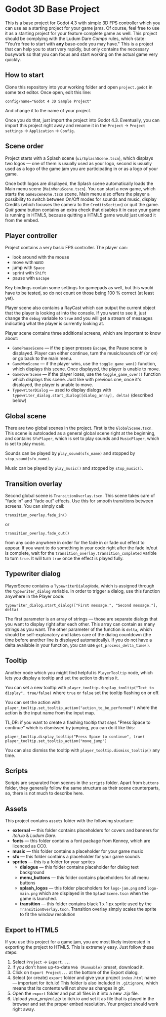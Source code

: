# Godot 3D Base Project

This is a base project for Godot 4.3 with simple 3D FPS controller which you can use as a starting project for your game jams. Of course, feel free to use it as a starting project for your feature complete game as well.
This project should be complying with the Ludum Dare *Compo* rules, which state: "You’re free to start with **any** base-code you may have." This is a project that can help you to start very rapidly, but only contains the necessary busywork so that you can focus and start working on the actual game very quickly.

## How to start

Clone this repository into your working folder and open `project.godot` in some text editor. Once open, edit this line:

```
config/name="Godot 4 3D Sample Project"
```

And change it to the name of your project.

Once you do that, just import the project into Godot 4.3. Eventually, you can import this project right away and rename it in the `Project` -> `Project settings` -> `Application` -> `Config`.

## Scene order

Project starts with a Splash scene (`ui/SplashScene.tscn`), which displays two logos — one of them is usually used as your logo, second is usually used as a logo of the game jam you are participating in or as a logo of your game. 

Once both logos are displayed, the Splash scene automatically loads the Main menu scene (`MainMenuScene.tscn`). You can start a new game, which starts the `GameSceneOne.tscn` scene. Main menu also offers the player a possibility to switch between On/Off modes for sounds and music, display Credits (which focuses the camera to the `CreditsSection`) or quit the game. *Quit game* button contains an extra check that disables it in case your game is running in HTML5, because quitting a HTML5 game would just unload it from the embed.

## Player controller

Project contains a very basic FPS controller. The player can:

* look around with the mouse
* move with `WASD`
* jump with `Space`
* sprint with `Shift`
* pause with `Escape`

Key bindings contain some settings for gamepads as well, but this would have to be tested, so do not count on those being 100 % correct (at least yet). 

Player scene also contains a RayCast which can output the current object that the player is looking at into the console. If you want to see it, just change the `debug` variable to `true` and you will get a stream of messages indicating what the player is currently looking at.

Player scene contains three additional screens, which are important to know about:

* `GamePauseScene` — if the player presses `Escape`, the Pause scene is displayed. Player can either continue, turn the music/sounds off (or on) or go back to the main menu.
* `GameWonScene` — if the player wins, use the `toggle_game_won()` function, which displays this scene. Once displayed, the player is unable to move.
* `GameOverScene` — if the player loses, use the `toggle_game_over()` function which displays this scene. Just like with previous one, once it's displayed, the player is unable to move.
* `TypewriterDialog` — used to display dialogs with `typewriter_dialog.start_dialog([dialog_array], delta)` (described below)

## Global scene

There are two global scenes in the project. First is the `GlobalScene.tscn`. This scene is autoloaded as a general global scene right at the beginning, and contains `SfxPlayer`, which is set to play sounds and `MusicPlayer`, which is set to play music.

Sounds can be played by `play_sound(sfx_name)` and stopped by `stop_sound(sfx_name)`. 

Music can be played by `play_music()` and stopped by `stop_music()`. 


## Transition overlay

Second global scene is `TransitionOverlay.tscn`. This scene takes care of "fade in" and "fade out" effects. Use this for smooth transitions between screens. You can simply call:

```
transition_overlay.fade_in()
```

or

```
transition_overlay.fade_out()
```

from any code anywhere in order for the fade in or fade out effect to appear. If you want to do something in your code right after the fade in/out is complete, wait for the `transition_overlay.transition_completed` varible to turn `true`. It will turn `true` once the effect is played fully.

## Typewriter dialog

PlayerScene contains a `TypewriterDialogNode`, which is assigned through the `typewriter_dialog` variable. In order to trigger a dialog, use this function anywhere in the Player code: 

```
typewriter_dialog.start_dialog(["First message.", "Second message."], delta)
```

The first parameter is an array of strings — those are separate dialogs that you want to display right after each other. This array can contain as many strings as you want. The other parameter of the function is `delta`, which should be self-explanatory and takes care of the dialog countdown (the time before another line is displayed automatically). If you do not have a delta available in your function, you can use `get_process_delta_time()`.

## Tooltip

Another node which you might find helpful is `PlayerTooltip` node, which lets you display a tooltip and set the action to dismiss it.

You can set a new tooltip with `player_tooltip.display_tooltip("Text to display", true/false)` where `true` or `false` set the tooltip flashing on or off.

You can set the action with `player_tooltip.set_tooltip_action("action_to_be_performed")` where the action is the input name from the input map. 

TL;DR: if you want to create a flashing tooltip that says "Press Space to continue" which is dismissed by jumping, you can do it like this:

```
player_tooltip.display_tooltip("Press Space to continue", true)
player_tooltip.set_tooltip_action("move_jump")
```

You can also dismiss the tooltip with `player_tooltip.dismiss_tooltip()` any time.

## Scripts

Scripts are separated from scenes in the `scripts` folder. Apart from `buttons` folder, they generally follow the same structure as their scene counterparts, so, there is not much to describe here.

## Assets

This project contains `assets` folder with the following structure:

* **external** — this folder contains placeholders for covers and banners for *itch.io* & *Ludum Dare*.
* **fonts** — this folder contains a font package from Kenney, which are licenced as CC0.
* **music** — this folder contains a placeholder for your game music
* **sfx** — this folder contains a placeholder for your game sounds
* **sprites** — this is a folder for your sprites
  * **dialogue** — this folder contains placeholder for dialog text background
  * **menu_buttons** — this folder contains placeholders for all menu buttons
  * **splash_logos** — this folder placeholders for `logo-jam.png` and `logo-main.png` which are displayed in the `SplashScene.tscn` when the game is launched.
  * **transition** — this folder contains black 1 x 1 px sprite used by the `TransitionOverlay.tscn`. Transition overlay simply scales the sprite to fit the window resolution

## Export to HTML5

If you use this project for a game jam, you are most likely insterested in exporting the project to HTML5. This is extremely easy. Just follow these steps:

  1. Select `Project` -> `Export...`.
  1. If you don't have up-to-date `Web (Runnable)` preset, download it.
  1. Click on `Export Project...` at the bottom of the Export dialog.
  1. Select (or create) `export` folder and give your project `index.html` name — important for itch.io! This folder is also included in `.gitignore`, which means that its contents will not show as changes in git.
  1. Open the `export` folder and put all files in it into a new *.zip* file.
  1. Upload *your_project.zip* to itch.io and set it as file that is played in the browser and set the proper embed resolution. Your project should work right away.
